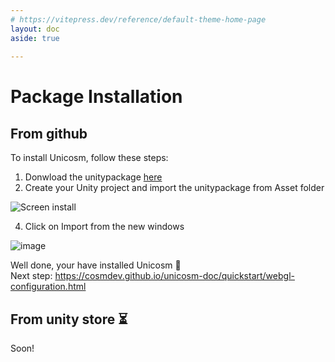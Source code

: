 ```yaml
---
# https://vitepress.dev/reference/default-theme-home-page
layout: doc
aside: true
 
---
```


# Package Installation

## From github

To install Unicosm, follow these steps:

1. Donwload the unitypackage [here](https://github.com/cosmDev/Unicosm/releases/download/1.0.1/Unicosm-1.0.1.unitypackage)
2. Create your Unity project and import the unitypackage from Asset folder

![Screen install](https://github.com/user-attachments/assets/bfb2fc32-d2a5-478a-96f7-61e4c8d91e5c)

4. Click on Import from the new windows

![image](https://github.com/user-attachments/assets/b851182a-c288-434d-8431-9cc0d7f12468)


Well done, your have installed Unicosm 🎉  
Next step: https://cosmdev.github.io/unicosm-doc/quickstart/webgl-configuration.html

## From unity store :hourglass_flowing_sand:

Soon! 

 
